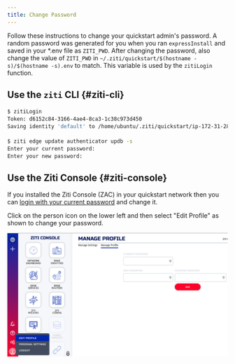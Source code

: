```yaml
---
title: Change Password
---
```


Follow these instructions to change your quickstart admin's password. A random password was generated for you when you ran `expressInstall` and saved in your *.env file as `ZITI_PWD`. After changing the password, also change the value of `ZITI_PWD` in `~/.ziti/quickstart/$(hostname -s)/$(hostname -s).env` to match. This variable is used by the `zitiLogin` function.

## Use the `ziti` CLI {#ziti-cli}

```bash
$ zitiLogin
Token: d6152c84-3166-4ae4-8ca3-1c38c973d450
Saving identity 'default' to /home/ubuntu/.ziti/quickstart/ip-172-31-28-116/ziti-cli.json

$ ziti edge update authenticator updb -s
Enter your current password: 
Enter your new password: 
```

## Use the Ziti Console {#ziti-console}

If you installed the Ziti Console (ZAC) in your quickstart network then you can [login with your current password](../../../quickstarts//zac/installation.md#login-and-use-zac) and change it.

Click on the person icon on the lower left and then select "Edit Profile" as shown to change your password.

![change password screenshot](../../../quickstarts/zac/zac_change_pwd.png)
